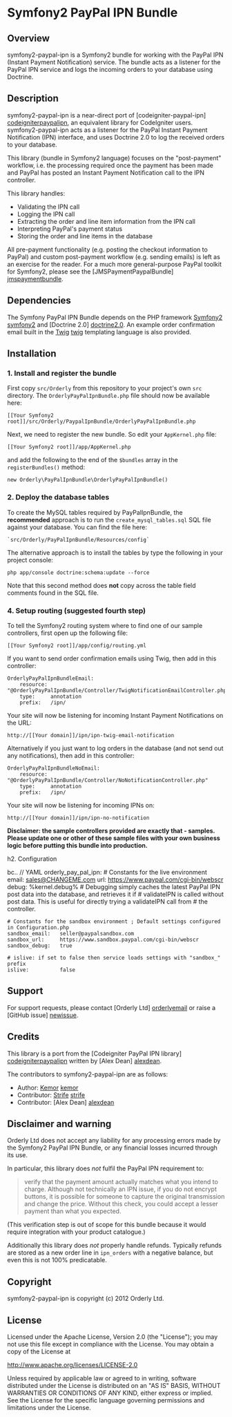# Symfony2 PayPal IPN Bundle

## Overview

symfony2-paypal-ipn is a Symfony2 bundle for working with the PayPal IPN (Instant Payment Notification) service.
The bundle acts as a listener for the PayPal IPN service and logs the incoming orders to your database using Doctrine. 

## Description

symfony2-paypal-ipn is a near-direct port of [codeigniter-paypal-ipn] [codeigniterpaypalipn], an equivalent library for CodeIgniter users. symfony2-paypal-ipn acts as a listener for the PayPal Instant Payment Notification (IPN) interface, and
uses Doctrine 2.0 to log the received orders to your database.

This library (bundle in Symfony2 language) focuses on the "post-payment" workflow, i.e. the processing required once the
payment has been made and PayPal has posted an Instant Payment Notification call to the IPN controller.

This library handles:

* Validating the IPN call
* Logging the IPN call
* Extracting the order and line item information from the IPN call
* Interpreting PayPal's payment status
* Storing the order and line items in the database

All pre-payment functionality (e.g. posting the checkout information to PayPal) and custom post-payment workflow (e.g.
sending emails) is left as an exercise for the reader. For a much more general-purpose PayPal toolkit for Symfony2, please
see the [JMSPaymentPaypalBundle] [jmspaymentbundle].

## Dependencies

The Symfony PayPal IPN Bundle depends on the PHP framework [Symfony2] [symfony2] and [Doctrine 2.0] [doctrine2.0]. An example order confirmation email built in the [Twig] [twig] templating language is also provided. 

## Installation

### 1. Install and register the bundle

First copy `src/Orderly` from this repository to your project's own `src` directory. The `OrderlyPayPalIpnBundle.php` file
should now be available here: 

    [[Your Symfony2 root]]/src/Orderly/PaypalIpnBundle/OrderlyPayPalIpnBundle.php

Next, we need to register the new bundle. So edit your `AppKernel.php` file:

    [[Your Symfony2 root]]/app/AppKernel.php 

and add the following to the end of the `$bundles` array in the `registerBundles()` method:

    new Orderly\PayPalIpnBundle\OrderlyPayPalIpnBundle()

### 2. Deploy the database tables

To create the MySQL tables required by PayPalIpnBundle, the **recommended** approach is to run the
`create_mysql_tables.sql` SQL file against your database. You can find the file here:

    `src/Orderly/PayPalIpnBundle/Resources/config`

The alternative approach is to install the tables by type the following in your project console:

    php app/console doctrine:schema:update --force

Note that this second method does **not** copy across the table field comments found in the SQL file. 

### 4. Setup routing (suggested fourth step)

To tell the Symfony2 routing system where to find one of our sample controllers, first open up the
following file:

    [[Your Symfony2 root]]/app/config/routing.yml

If you want to send order confirmation emails using Twig, then add in this controller:

    OrderlyPayPalIpnBundleEmail:
        resource: "@OrderlyPayPalIpnBundle/Controller/TwigNotificationEmailController.php"
        type:     annotation
        prefix:   /ipn/

Your site will now be listening for incoming Instant Payment Notifications on the URL:

    http://[[Your domain]]/ipn/ipn-twig-email-notification

Alternatively if you just want to log orders in the database (and not send out any notifications), then add
in this controller:

    OrderlyPayPalIpnBundleNoEmail:
        resource: "@OrderlyPayPalIpnBundle/Controller/NoNotificationController.php"
        type:     annotation
        prefix:   /ipn/

Your site will now be listening for incoming IPNs on:

    http://[[Your domain]]/ipn/ipn-no-notification

**Disclaimer: the sample controllers provided are exactly that - samples. Please update one or other of these
sample files with your own business logic before putting this bundle into production.**

h2. Configuration

bc.. // YAML
orderly_pay_pal_ipn:
    # Constants for the live environment
    email:   sales@CHANGEME.com
    url:     https://www.paypal.com/cgi-bin/webscr
    debug:   %kernel.debug%
    # Debugging simply caches the latest PayPal IPN post data into the database, and retrieves it if
    # validateIPN is called without post data. This is useful for directly trying a validateIPN call from
    # the controller.

    # Constants for the sandbox environment ; Default settings configured in Configuration.php
    sandbox_email:   seller@paypalsandbox.com
    sandbox_url:     https://www.sandbox.paypal.com/cgi-bin/webscr
    sandbox_debug:   true

    # islive: if set to false then service loads settings with "sandbox_" prefix
    islive:          false 

## Support

For support requests, please contact [Orderly Ltd] [orderlyemail] or raise a [GitHub issue] [newissue].

## Credits

This library is a port from the [Codeigniter PayPal IPN library] [codeigniterpaypalipn] written by [Alex Dean] [alexdean].

The contributors to symfony2-paypal-ipn are as follows:

* Author: [Kemor] [kemor]
* Contributor: [Strife] [strife]
* Contributor: [Alex Dean] [alexdean]

## Disclaimer and warning

Orderly Ltd does not accept any liability for any processing errors made by the Symfony2 PayPal
IPN Bundle, or any financial losses incurred through its use.

In particular, this library does *not* fulfil the PayPal IPN requirement to:

> verify that the payment amount actually matches what you intend to charge. Although not technically
> an IPN issue, if you do not encrypt buttons, it is possible for someone to capture the original
> transmission and change the price. Without this check, you could accept a lesser payment
> than what you expected.

(This verification step is out of scope for this bundle because it would require integration with
your product catalogue.)

Additionally this library does *not* properly handle refunds. Typically refunds are stored as
a new order line in `ipn_orders` with a negative balance, but even this is not 100% predicatable.

## Copyright

symfony2-paypal-ipn is copyright (c) 2012 Orderly Ltd.

## License

Licensed under the Apache License, Version 2.0 (the "License");
you may not use this file except in compliance with the License.
You may obtain a copy of the License at

http://www.apache.org/licenses/LICENSE-2.0

Unless required by applicable law or agreed to in writing, software
distributed under the License is distributed on an "AS IS" BASIS,
WITHOUT WARRANTIES OR CONDITIONS OF ANY KIND, either express or implied.
See the License for the specific language governing permissions and
limitations under the License.

[codeigniterpaypalipn]: https://github.com/orderly/codeigniter-paypal-ipn
[jmspaymentbundle]: https://github.com/schmittjoh/JMSPaymentPaypalBundle
[symfony2]: http://symfony.com/
[doctrine2.0]: http://www.doctrine-project.org/
[twig]: http://twig.sensiolabs.org/
[orderlyemail]: orderly-support@keplarllp.com
[newissue]: https://github.com/orderly/symfony2-paypal-ipn/issues/new
[kemor]: https://github.com/kemor
[strife]: https://github.com/strife
[alexdean]: https://github.com/alexanderdean